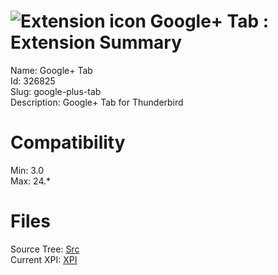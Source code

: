 # ![Extension icon](https://addons.thunderbird.net/user-media/addon_icons/326/326825-64.png?modified=1328885689) Google+ Tab : Extension Summary

Name: Google+ Tab  
Id: 326825  
Slug: google-plus-tab  
Description: Google+ Tab for Thunderbird
  

# Compatibility
Min: 3.0  
Max: 24.*  

# Files

Source Tree: [Src](C:/Dev/Thunderbird/ThunderKdB/xall/xOther/326825-google-plus-tab/src)  
Current XPI: [XPI](C:/Dev/Thunderbird/ThunderKdB/xall/xOther/326825-google-plus-tab/xpi)  



